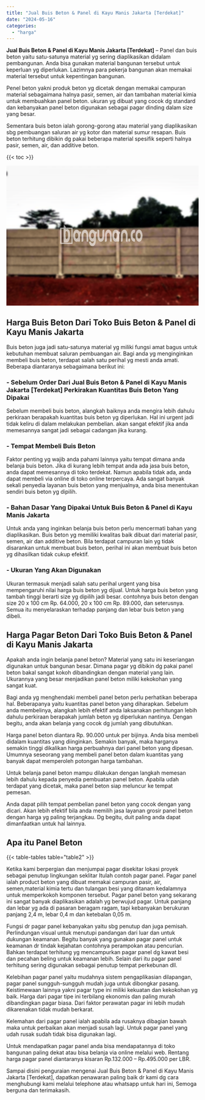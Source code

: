 ```yaml
---
title: "Jual Buis Beton & Panel di Kayu Manis Jakarta [Terdekat]"
date: "2024-05-16"
categories: 
  - "harga"
---
```


**Jual Buis Beton & Panel di Kayu Manis Jakarta \[Terdekat\]** – Panel dan buis beton yaitu satu-satunya material yg sering diaplikasikan didalam pembangunan. Anda bisa gunakan material bangunan tersebut untuk keperluan yg diperlukan. Lazimnya para pekerja bangunan akan memakai material tersebut untuk kepentingan bangunan.

Penel beton yakni produk beton yg dicetak dengan memakai campuran material sebagaimana halnya pasir, semen, air dan tambahan material kimia untuk membuahkan panel beton. ukuran yg dibuat yang cocok dg standard dan kebanyakan panel beton digunakan sebagai pagar dinding dalam size yang besar.

Sementara buis beton ialah gorong-gorong atau material yang diaplikasikan sbg pembuangan saluran air yg kotor dan material sumur resapan. Buis beton terhitung dibikin dg pakai beberapa material spesifik seperti halnya pasir, semen, air, dan additive beton.

{{< toc >}}

![Jual Buis Beton & Panel di Kayu Manis Jakarta [Terdekat]](/images/jual-panel-buis-beton-murah-50.png)

## Harga Buis Beton Dari Toko Buis Beton & Panel di Kayu Manis Jakarta

Buis beton juga jadi satu-satunya material yg miliki fungsi amat bagus untuk kebutuhan membuat saluran pembuangan air. Bagi anda yg menginginkan membeli buis beton, terdapat salah satu perihal yg mesti anda amati. Beberapa diantaranya sebagaimana berikut ini:

### \- Sebelum Order Dari Jual Buis Beton & Panel di Kayu Manis Jakarta \[Terdekat\] Perkirakan Kuantitas Buis Beton Yang Dipakai

Sebelum membeli buis beton, alangkah baiknya anda mengira lebih dahulu perkiraan berapakah kuantitas buis beton yg diperlukan. Hal ini urgent jadi tidak keliru di dalam melakukan pembelian. akan sangat efektif jika anda memesannya sangat jadi sebagai cadangan jika kurang.

### \- Tempat Membeli Buis Beton

Faktor penting yg wajib anda pahami lainnya yaitu tempat dimana anda belanja buis beton. Jika di kurang lebih tempat anda ada jasa buis beton, anda dapat memesannya di toko terdekat. Namun apabila tidak ada, anda dapat membeli via online di toko online terpercaya. Ada sangat banyak sekali penyedia layanan buis beton yang menjualnya, anda bisa menentukan sendiri buis beton yg dipilih.

### \- Bahan Dasar Yang Dipakai Untuk Buis Beton & Panel di Kayu Manis Jakarta

Untuk anda yang inginkan belanja buis beton perlu mencermati bahan yang diaplikasikan. Buis beton yg memiliki kwalitas baik dibuat dari material pasir, semen, air dan additive beton. Bila terdapat campuran lain yg tidak disarankan untuk membuat buis beton, perihal ini akan membuat buis beton yg dihasilkan tidak cukup efektif.

### \- Ukuran Yang Akan Digunakan

Ukuran termasuk menjadi salah satu perihal urgent yang bisa mempengaruhi nilai harga buis beton yg dijual. Untuk harga buis beton yang tambah tinggi berarti size yg dipilih jadi besar. contohnya buis beton dengan size 20 x 100 cm Rp. 64.000, 20 x 100 cm Rp. 89.000, dan seterusnya. Semua itu menyelaraskan terhadap panjang dan lebar buis beton yang dibeli.

## Harga Pagar Beton Dari Toko Buis Beton & Panel di Kayu Manis Jakarta

Apakah anda ingin belanja panel beton? Material yang satu ini keseriangan digunakan untuk bangunan besar. Dimana pagar yg dibikin dg pakai panel beton bakal sangat kokoh dibandingkan dengan material yang lain. Ukurannya yang besar menjadikan panel beton miliki kekokohan yang sangat kuat.

Bagi anda yg menghendaki membeli panel beton perlu perhatikan beberapa hal. Beberapanya yaitu kuantitas panel beton yang diharapkan. Sebelum anda membelinya, alangkah lebih efektif anda laksanakan perhitungan lebih dahulu perkiraan berapakah jumlah beton yg diperlukan nantinya. Dengan begitu, anda akan belanja yang cocok dg jumlah yang dibutuhkan.

Harga panel beton diantara Rp. 90.000 untuk per bijinya. Anda bisa membeli didalam kuantitas yang diinginkan. Semakin banyak, maka harganya semakin tinggi dikalikan harga perbuahnya dari panel beton yang dipesan. Umumnya seseorang yang membeli panel beton dalam kuantitas yang banyak dapat memperoleh potongan harga tambahan.

Untuk belanja panel beton mampu dilakukan dengan langkah memesan lebih dahulu kepada penyedia pembuatan panel beton. Apabila udah terdapat yang dicetak, maka panel beton siap meluncur ke tempat pemesan.

Anda dapat pilih tempat pembelian panel beton yang cocok dengan yang dicari. Akan lebih efektif bila anda memilih jasa layanan grosir panel beton dengan harga yg paling terjangkau. Dg begitu, duit paling anda dapat dimanfaatkan untuk hal lainnya.

## Apa itu Panel Beton

{{< table-tables table="table2" >}}

Ketika kami berpergian dan menjumpai pagar disekitar lokasi proyek sebagai penutup lingkungan seklitar Itulah contoh pagar panel. Pagar panel ialah product beton yang dibuat memakai campuran pasir, air, semen,material kimia tertu dan tulangan besi yang ditanam kedalamnya untuk memperkokoh komponen tersebut. Pagar panel beton yang sekarang ini sangat banyak diaplikasikan adalah yg berwujud pagar. Untuk panjang dan lebar yg ada di pasaran beragam ragam, tapi kebanyakan berukuran panjang 2,4 m, lebar 0,4 m dan ketebalan 0,05 m.

Fungsi dr pagar panel kebanyakan yaitu sbg penutup dan juga pemisah. Perlindungan visual untuk menutupi pandangan dari luar dan untuk dukungan keamanan. Begitu banyak yang gunakan pagar panel untuk keamanan dr tindak kejahatan contohnya perampokan atau pencurian. Bahkan terdapat terhitung yg mencampurkan pagar panel dg kawat besi dan pecahan beling untuk keamanan lebih. Selain dari itu pagar panel terhitung sering digunakan sebagai penutup tempat perkebunan dll.

Kelebihan pagar panel yaitu mudahnya sistem pengaplikasian dilapangan, pagar panel sungguh-sungguh mudah juga untuk dibongkar pasang. Keistimewaan lainnya yakni pagar type ini miliki kekuatan dan kekokohan yg baik. Harga dari pagar tipe ini terbilang ekonomis dan paling murah dibandingkan pagar biasa. Dari faktor perawatan pagar ini lebih mudah dikarenakan tidak mudah berkarat.

Kelemahan dari pagar panel ialah apabila ada rusaknya dibagian bawah maka untuk perbaikan akan menjadi susah lagi. Untuk pagar panel yang udah rusak sudah tidak bisa digunakan lagi.

Untuk mendapatkan pagar panel anda bisa mendapatannya di toko bangunan paling dekat atau bisa belanja via online melalui web. Rentang harga pagar panel diantaranya kisaran Rp.132.000 – Rp.495.000 per LBR.

Sampai disini penguraian mengenai Jual Buis Beton & Panel di Kayu Manis Jakarta \[Terdekat\], dapatkan penawaran paling baik dr kami dg cara menghubungi kami melalui telephone atau whatsapp untuk hari ini, Semoga berguna dan terimakasih.
